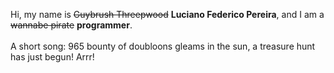 Hi, my name is ~~Guybrush Threepwood~~ **Luciano Federico Pereira**, and I am a ~~wannabe pirate~~ **programmer**.<br><br>A short song: 965 bounty of doubloons gleams in the sun, a treasure hunt has just begun! Arrr!
